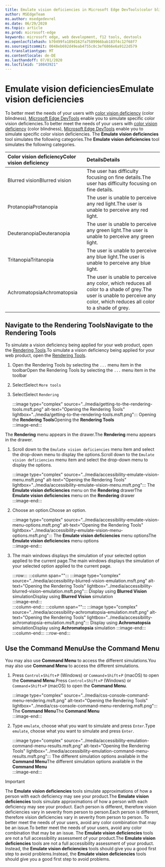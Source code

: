```yaml
---
title: Emulate vision deficiencies in Microsoft Edge DevTools(color blindness)
author: MSEdgeTeam
ms.author: msedgedevrel
ms.date: 06/29/2020
ms.topic: article
ms.prod: microsoft-edge
keywords: microsoft edge, web development, f12 tools, devtools
ms.openlocfilehash: b70499fa189d162fa7589966bab183f4c12f68f7
ms.sourcegitcommit: 0048eb692d49eab4755c0c3ef6866e6a9122d579
ms.translationtype: MT
ms.contentlocale: de-DE
ms.lasthandoff: 07/01/2020
ms.locfileid: "10843921"
---
```

# <span data-ttu-id="919d4-103">Emulate vision deficiencies</span><span class="sxs-lookup"><span data-stu-id="919d4-103">Emulate vision deficiencies</span></span>

<span data-ttu-id="919d4-104">To better meet the needs of your users with [color vision deficiency][ColorblindawarenessMain] \(color blindness\), [Microsoft Edge DevTools][MicrosoftEdgeDevTools] enable you to simulate specific color vision deficiencies.</span><span class="sxs-lookup"><span data-stu-id="919d4-104">To better meet the needs of your users with [color vision deficiency][ColorblindawarenessMain] \(color blindness\), [Microsoft Edge DevTools][MicrosoftEdgeDevTools] enable you to simulate specific color vision deficiencies.</span></span>  <span data-ttu-id="919d4-105">The **Emulate vision deficiencies** tool simulates the following categories.</span><span class="sxs-lookup"><span data-stu-id="919d4-105">The **Emulate vision deficiencies** tool simulates the following categories.</span></span>  

| <span data-ttu-id="919d4-106">Color vision deficiency</span><span class="sxs-lookup"><span data-stu-id="919d4-106">Color vision deficiency</span></span> | <span data-ttu-id="919d4-107">Details</span><span class="sxs-lookup"><span data-stu-id="919d4-107">Details</span></span> |  
|:--- |:--- |  
| <span data-ttu-id="919d4-108">Blurred vision</span><span class="sxs-lookup"><span data-stu-id="919d4-108">Blurred vision</span></span> | <span data-ttu-id="919d4-109">The user has difficulty focusing on fine details.</span><span class="sxs-lookup"><span data-stu-id="919d4-109">The user has difficulty focusing on fine details.</span></span> |   
| <span data-ttu-id="919d4-110">Protanopia</span><span class="sxs-lookup"><span data-stu-id="919d4-110">Protanopia</span></span> | <span data-ttu-id="919d4-111">The user is unable to perceive any red light.</span><span class="sxs-lookup"><span data-stu-id="919d4-111">The user is unable to perceive any red light.</span></span> |  
| <span data-ttu-id="919d4-112">Deuteranopia</span><span class="sxs-lookup"><span data-stu-id="919d4-112">Deuteranopia</span></span> | <span data-ttu-id="919d4-113">The user is unable to perceive any green light.</span><span class="sxs-lookup"><span data-stu-id="919d4-113">The user is unable to perceive any green light.</span></span> |  
| <span data-ttu-id="919d4-114">Tritanopia</span><span class="sxs-lookup"><span data-stu-id="919d4-114">Tritanopia</span></span> | <span data-ttu-id="919d4-115">The user is unable to perceive any blue light.</span><span class="sxs-lookup"><span data-stu-id="919d4-115">The user is unable to perceive any blue light.</span></span> |  
| <span data-ttu-id="919d4-116">Achromatopsia</span><span class="sxs-lookup"><span data-stu-id="919d4-116">Achromatopsia</span></span> | <span data-ttu-id="919d4-117">The user is unable to perceive any color, which reduces all color to a shade of grey.</span><span class="sxs-lookup"><span data-stu-id="919d4-117">The user is unable to perceive any color, which reduces all color to a shade of grey.</span></span> |  

## <span data-ttu-id="919d4-118">Navigate to the Rendering Tools</span><span class="sxs-lookup"><span data-stu-id="919d4-118">Navigate to the Rendering Tools</span></span>  

<span data-ttu-id="919d4-119">To simulate a vision deficiency being applied for your web product, open the [Rendering Tools][RenderingTools].</span><span class="sxs-lookup"><span data-stu-id="919d4-119">To simulate a vision deficiency being applied for your web product, open the [Rendering Tools][RenderingTools].</span></span>  

1.  <span data-ttu-id="919d4-120">Open the Rendering Tools by selecting the `...` menu item in the toolbar</span><span class="sxs-lookup"><span data-stu-id="919d4-120">Open the Rendering Tools by selecting the `...` menu item in the toolbar</span></span>  
1.  <span data-ttu-id="919d4-121">Select</span><span class="sxs-lookup"><span data-stu-id="919d4-121">Select</span></span> `More tools`  
1.  <span data-ttu-id="919d4-122">Select</span><span class="sxs-lookup"><span data-stu-id="919d4-122">Select</span></span> `Rendering`  
    
    :::image type="complex" source="../media/getting-to-the-rendering-tools.msft.png" alt-text="Opening the Rendering Tools" lightbox="../media/getting-to-the-rendering-tools.msft.png":::
       <span data-ttu-id="919d4-124">Opening the **Rendering Tools**</span><span class="sxs-lookup"><span data-stu-id="919d4-124">Opening the **Rendering Tools**</span></span>  
    :::image-end:::  

<span data-ttu-id="919d4-125">The **Rendering** menu appears in the drawer.</span><span class="sxs-lookup"><span data-stu-id="919d4-125">The **Rendering** menu appears in the drawer.</span></span>  

1.  <span data-ttu-id="919d4-126">Scroll down to the `Emulate vision deficiencies` menu item and select the drop-down menu to display the options.</span><span class="sxs-lookup"><span data-stu-id="919d4-126">Scroll down to the `Emulate vision deficiencies` menu item and select the drop-down menu to display the options.</span></span>  
    
    :::image type="complex" source="../media/accessibility-emulate-vision-menu.msft.png" alt-text="Opening the Rendering Tools" lightbox="../media/accessibility-emulate-vision-menu.msft.png":::
       <span data-ttu-id="919d4-128">The **Emulate vision deficiencies** menu on the **Rendering** drawer</span><span class="sxs-lookup"><span data-stu-id="919d4-128">The **Emulate vision deficiencies** menu on the **Rendering** drawer</span></span>  
    :::image-end:::  
    
1.  <span data-ttu-id="919d4-129">Choose an option.</span><span class="sxs-lookup"><span data-stu-id="919d4-129">Choose an option.</span></span>  
    
    :::image type="complex" source="../media/accessibility-emulate-vision-menu-options.msft.png" alt-text="Opening the Rendering Tools" lightbox="../media/accessibility-emulate-vision-menu-options.msft.png":::
       <span data-ttu-id="919d4-131">The **Emulate vision deficiencies** menu options</span><span class="sxs-lookup"><span data-stu-id="919d4-131">The **Emulate vision deficiencies** menu options</span></span>  
    :::image-end:::  
    
1.  <span data-ttu-id="919d4-132">The main windows displays the simulation of your selected option applied to the current page.</span><span class="sxs-lookup"><span data-stu-id="919d4-132">The main windows displays the simulation of your selected option applied to the current page.</span></span>  
    
    :::row:::
       :::column span="":::
          :::image type="complex" source="../media/accessibility-blurred-vision-emulation.msft.png" alt-text="Opening the Rendering Tools" lightbox="../media/accessibility-blurred-vision-emulation.msft.png":::
             <span data-ttu-id="919d4-134">Display using **Blurred Vision** simulation</span><span class="sxs-lookup"><span data-stu-id="919d4-134">Display using **Blurred Vision** simulation</span></span>  
          :::image-end:::  
       :::column-end:::
       :::column span="":::
          :::image type="complex" source="../media/accessibility-achromatopsia-emulation.msft.png" alt-text="Opening the Rendering Tools" lightbox="../media/accessibility-achromatopsia-emulation.msft.png":::
             <span data-ttu-id="919d4-136">Display using **Achromatopsia** simulation</span><span class="sxs-lookup"><span data-stu-id="919d4-136">Display using **Achromatopsia** simulation</span></span> :::image-end:::  
       :::column-end:::
    :::row-end:::
    
## <span data-ttu-id="919d4-137">Use the Command Menu</span><span class="sxs-lookup"><span data-stu-id="919d4-137">Use the Command Menu</span></span>  

<span data-ttu-id="919d4-138">You may also use **Command Menu** to access the different simulations.</span><span class="sxs-lookup"><span data-stu-id="919d4-138">You may also use **Command Menu** to access the different simulations.</span></span>  

1.  <span data-ttu-id="919d4-139">Press `Control`+`Shift`+`P` \(Windows\) or `Command`+`Shift`+`P` \(macOS\) to open the **Command Menu**.</span><span class="sxs-lookup"><span data-stu-id="919d4-139">Press `Control`+`Shift`+`P` \(Windows\) or `Command`+`Shift`+`P` \(macOS\) to open the **Command Menu**.</span></span>  
    
    :::image type="complex" source="../media/css-console-command-menu-rendering.msft.png" alt-text="Opening the Rendering Tools" lightbox="../media/css-console-command-menu-rendering.msft.png":::
       <span data-ttu-id="919d4-141">The **Command Menu**</span><span class="sxs-lookup"><span data-stu-id="919d4-141">The **Command Menu**</span></span>  
    :::image-end:::  
    
1.  <span data-ttu-id="919d4-142">Type `emulate`, choose what you want to simulate and press `Enter`.</span><span class="sxs-lookup"><span data-stu-id="919d4-142">Type `emulate`, choose what you want to simulate and press `Enter`.</span></span>  
    
    :::image type="complex" source="../media/accessibility-emulation-command-menu-results.msft.png" alt-text="Opening the Rendering Tools" lightbox="../media/accessibility-emulation-command-menu-results.msft.png":::
       <span data-ttu-id="919d4-144">The different simulation options available in the **Command Menu**</span><span class="sxs-lookup"><span data-stu-id="919d4-144">The different simulation options available in the **Command Menu**</span></span>  
    :::image-end:::  
    
> [!IMPORTANT]
> <span data-ttu-id="919d4-145">The **Emulate vision deficiencies** tools simulate approximations of how a person with each deficiency may see your product.</span><span class="sxs-lookup"><span data-stu-id="919d4-145">The **Emulate vision deficiencies** tools simulate approximations of how a person with each deficiency may see your product.</span></span>  <span data-ttu-id="919d4-146">Each person is different, therefore vision deficiencies vary in severity from person to person.</span><span class="sxs-lookup"><span data-stu-id="919d4-146">Each person is different, therefore vision deficiencies vary in severity from person to person.</span></span>  <span data-ttu-id="919d4-147">To better meet the needs of your users, avoid any color combination that may be an issue.</span><span class="sxs-lookup"><span data-stu-id="919d4-147">To better meet the needs of your users, avoid any color combination that may be an issue.</span></span>  <span data-ttu-id="919d4-148">The **Emulate vision deficiencies** tools are not a full accessibility assessment of your product.</span><span class="sxs-lookup"><span data-stu-id="919d4-148">The **Emulate vision deficiencies** tools are not a full accessibility assessment of your product.</span></span>  <span data-ttu-id="919d4-149">Instead, the **Emulate vision deficiencies** tools should  give you a good first step to avoid problems.</span><span class="sxs-lookup"><span data-stu-id="919d4-149">Instead, the **Emulate vision deficiencies** tools should  give you a good first step to avoid problems.</span></span>  

<!-- links -->  

[MicrosoftEdgeDevTools]: /microsoft-edge/devtools-guide-chromium "Microsoft Edge (Chromium) Developer Tools"  
[ColorblindawarenessMain]: http://www.colourblindawareness.org "The Colour Blind Awareness organisation"  
[AmfcbMain]: https://www.amfcb.org "The American Foundation for the Color Blind (AFCB)"  
[RenderingTools]: /microsoft-edge/devtools-guide-chromium/rendering-tools "Microsoft Edge (Chromium) Rendering Tools"  
